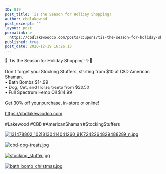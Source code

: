 ```yaml
---
ID: 819
post_title: Tis the Season for Holiday Shopping!
author: cbdlakewood
post_excerpt: ""
layout: post
permalink: >
  https://cbdlakewoodco.com/posts/coupons/tis-the-season-for-holiday-shopping/
published: true
post_date: 2020-12-19 16:26:13
---
```

<html><head></head><body>
🎅 Tis the Season for Holiday Shopping! ✨🎁<br /><br />Don't forget your Stocking Stuffers, starting from $10 at CBD American Shaman.<br />• Bath Bombs $14.99 <br />• Dog, Cat, and Horse treats from $29.50<br />• Full Spectrum Hemp Oil $14.99<br /><br />Get 30% off your purchase, in-store or online!<br /><br /><a href="https://cbdlakewoodco.com">https://cbdlakewoodco.com</a><span> </span> <br /><br />#Lakewood #CBD #AmericanShaman #StockingStuffers
</body>
</html><br/><br/><a href="https://snd-videos.s3.amazonaws.com/288012/1608420271409.jpg"  title="131478802_10218130414041260_9167242264829488289_n.jpg" ><img src="https://snd-videos.s3.amazonaws.com/288012/1608420271409.jpg" alt="131478802_10218130414041260_9167242264829488289_n.jpg" title="131478802_10218130414041260_9167242264829488289_n.jpg" /></a><br/><br/><a href="https://snd-videos.s3.amazonaws.com/288012/1608420284405.jpg"  title="cbd-dog-treats.jpg" ><img src="https://snd-videos.s3.amazonaws.com/288012/1608420284405.jpg" alt="cbd-dog-treats.jpg" title="cbd-dog-treats.jpg" /></a><br/><br/><a href="https://snd-videos.s3.amazonaws.com/288012/1608420284520.jpg"  title="stocking_stuffer.jpg" ><img src="https://snd-videos.s3.amazonaws.com/288012/1608420284520.jpg" alt="stocking_stuffer.jpg" title="stocking_stuffer.jpg" /></a><br/><br/><a href="https://cbdlakewoodco.com/wp-content/uploads/2020/12/1608420284528.jpg"  title="bath_bomb_christmas.jpg" ><img src="https://cbdlakewoodco.com/wp-content/uploads/2020/12/1608420284528.jpg" alt="bath_bomb_christmas.jpg" title="bath_bomb_christmas.jpg" /></a>